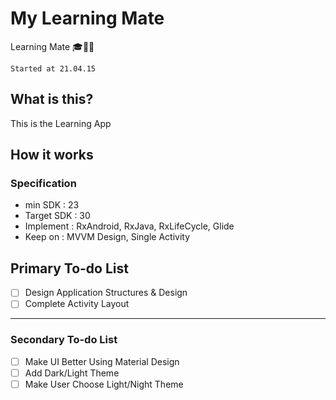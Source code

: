 # My Learning Mate

Learning Mate 🎓🏃‍♂


`Started at 21.04.15`


## What is this?

This is the Learning App

## How it works
### Specification
- min SDK : 23
- Target SDK : 30  
- Implement : RxAndroid, RxJava, RxLifeCycle, Glide
- Keep on : MVVM Design, Single Activity

## Primary To-do List 
- [ ] Design Application Structures & Design
- [ ] Complete Activity Layout 

----------------
### Secondary To-do List 
- [ ] Make UI Better Using Material Design 
- [ ] Add Dark/Light Theme
- [ ] Make User Choose Light/Night Theme
